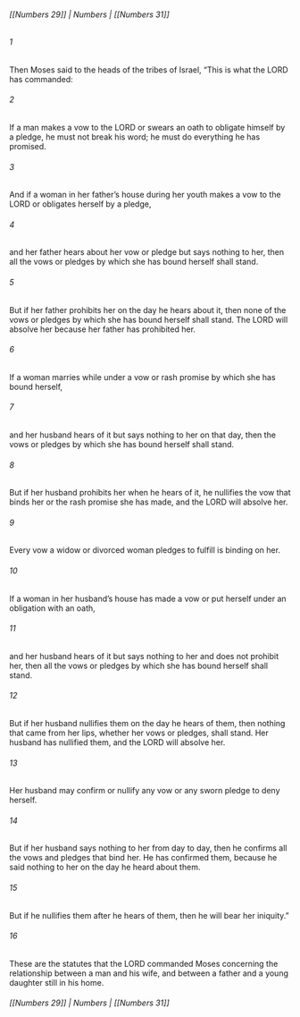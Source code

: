 ###### [[Numbers 29]] | Numbers | [[Numbers 31]]

###### 1
Then Moses said to the heads of the tribes of Israel, “This is what the LORD has commanded:
###### 2
If a man makes a vow to the LORD or swears an oath to obligate himself by a pledge, he must not break his word; he must do everything he has promised.
###### 3
And if a woman in her father’s house during her youth makes a vow to the LORD or obligates herself by a pledge,
###### 4
and her father hears about her vow or pledge but says nothing to her, then all the vows or pledges by which she has bound herself shall stand.
###### 5
But if her father prohibits her on the day he hears about it, then none of the vows or pledges by which she has bound herself shall stand. The LORD will absolve her because her father has prohibited her.
###### 6
If a woman marries while under a vow or rash promise by which she has bound herself,
###### 7
and her husband hears of it but says nothing to her on that day, then the vows or pledges by which she has bound herself shall stand.
###### 8
But if her husband prohibits her when he hears of it, he nullifies the vow that binds her or the rash promise she has made, and the LORD will absolve her.
###### 9
Every vow a widow or divorced woman pledges to fulfill is binding on her.
###### 10
If a woman in her husband’s house has made a vow or put herself under an obligation with an oath,
###### 11
and her husband hears of it but says nothing to her and does not prohibit her, then all the vows or pledges by which she has bound herself shall stand.
###### 12
But if her husband nullifies them on the day he hears of them, then nothing that came from her lips, whether her vows or pledges, shall stand. Her husband has nullified them, and the LORD will absolve her.
###### 13
Her husband may confirm or nullify any vow or any sworn pledge to deny herself.
###### 14
But if her husband says nothing to her from day to day, then he confirms all the vows and pledges that bind her. He has confirmed them, because he said nothing to her on the day he heard about them.
###### 15
But if he nullifies them after he hears of them, then he will bear her iniquity.”
###### 16
These are the statutes that the LORD commanded Moses concerning the relationship between a man and his wife, and between a father and a young daughter still in his home.

###### [[Numbers 29]] | Numbers | [[Numbers 31]]
